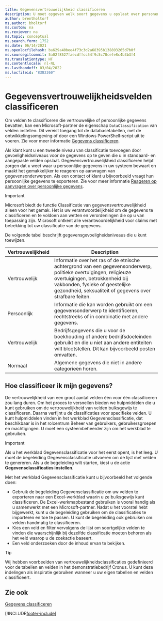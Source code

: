 ```yaml
---
title: Gegevensvertrouwelijkheid classificeren
description: U moet opgeven welk soort gegevens u opslaat over personen zodat u kunt reageren op aanvragen van gegevensonderwerpen.
author: brentholtorf
ms.author: bholtorf
ms.custom: na
ms.reviewer: na
ms.topic: conceptual
ms.search.form: 1752
ms.date: 06/14/2021
ms.openlocfilehash: ba629a40bee4f73c3d2a68395b138893265d7b0f
ms.sourcegitcommit: 5a02f8527faecdffcc54f9c5c70cefe8c4b3b3f4
ms.translationtype: HT
ms.contentlocale: nl-NL
ms.lasthandoff: 03/04/2022
ms.locfileid: "8382360"
---
```

# <a name="classifying-data-sensitivity-fields"></a>Gegevensvertrouwelijkheidsvelden classificeren
Om velden te classificeren die vertrouwelijke of persoonlijke gegevens bevatten, kan een Microsoft-partner de eigenschap ```DataClassification``` van velden instellen. Dit vereist toegang tot de databasetabellen, met de ontwikkelingsomgeving of door een Windows PowerShell-script uit te voeren. Zie voor meer informatie [Gegevens classificeren](/dynamics365/business-central/dev-itpro/developer/devenv-classifying-data).  

Als klant kunt u een tweede niveau van classificatie toevoegen door gevoeligheidsniveaus voor de gegevens op te geven die u in standaard- en aangepaste velden opslaat. Gegevensvertrouwelijkheid classificeren helpt zorgen dat u weet waar u persoonlijke gegevens in uw systeem bewaart en maakt het gemakkelijker te reageren op aanvragen van gegevensonderwerpen. Als een contact of klant u bijvoorbeeld vraagt hun persoonlijke gegevens te exporteren. Zie voor meer informatie [Reageren op aanvragen over persoonlijke gegevens](admin-responding-to-requests-about-personal-data.md).

> [!Important]
> Microsoft biedt de functie Classificatie van gegevensvertrouwelijkheid alleen voor het gemak. Het is uw verantwoordelijkheid om de gegevens te classificeren en te voldoen aan wetten en verordeningen die op u van toepassing zijn. Microsoft ontkent alle verantwoordelijkheid voor claims met betrekking tot uw classificatie van de gegevens.  

De volgende tabel beschrijft gegevensgevoeligheidsniveaus die u kunt toewijzen.

|Vertrouwelijkheid|Description|
|----|----|
|Vertrouwelijk | Informatie over het ras of de etnische achtergrond van een gegevensonderwerp, politieke overtuigingen, religieuze overtuigingen, betrokkenheid bij vakbonden, fysieke of geestelijke gezondheid, seksualiteit of gegevens over strafbare feiten. |
|Persoonlijk | Informatie die kan worden gebruikt om een gegevensonderwerp te identificeren, rechtstreeks of in combinatie met andere gegevens.|
|Vertrouwelijk | Bedrijfsgegevens die u voor de boekhouding of andere bedrijfsdoeleinden gebruikt en die u niet aan andere entiteiten wilt blootstellen. Dit kan bijvoorbeeld posten omvatten.|
|Normaal | Algemene gegevens die niet in andere categorieën horen.|

## <a name="how-do-i-classify-my-data"></a>Hoe classificeer ik mijn gegevens?
De vertrouwelijkheid van een groot aantal velden één voor één classificeren zou lang duren. Om het proces te versnellen bieden we hulpmiddelen die u kunt gebruiken om de vertrouwelijkheid van velden bulksgewijs te classificeren. Daarna verfijnt u de classificaties voor specifieke velden. U kunt hulpmiddelen vinden in het werkblad Gegevensclassificatie, dat beschikbaar is in het rolcentrum Beheer van gebruikers, gebruikersgroepen en machtigingen. U moet een systeembeheerder zijn om het werkblad te gebruiken.

> [!Important]
> Als u het werkblad Gegevensclassificatie voor het eerst opent, is het leeg. U moet de begeleiding Gegevensclassificatie uitvoeren om de lijst met velden te genereren. Als u de begeleiding wilt starten, kiest u de actie **Gegevensclassificaties instellen**.

Met het werkblad Gegevensclassificatie kunt u bijvoorbeeld het volgende doen:  

* Gebruik de begeleiding Gegevensclassificatie om uw velden te exporteren naar een Excel-werkblad waarin u ze bulksgewijs kunt classificeren. De Excel-werkmapbestand gebruiken is vooral handig als u samenwerkt met een Microsoft-partner. Nadat u het voorstel hebt bijgewerkt, kunt u de begeleiding gebruiken om de classificaties te importeren en toe te passen. U kunt de begeleiding ook gebruiken om velden handmatig te classificeren.  
* Kies een veld en filter vervolgens de lijst om soortgelijke velden te vinden die waarschijnlijk bij dezelfde classificatie moeten behoren als het veld waarop u de zoekactie baseert.  
* Een veld onderzoeken door de inhoud ervan te bekijken.  

> [!Tip]
> Wij hebben voorbeelden van vertrouwelijkheidsclassificaties gedefinieerd voor de tabellen en velden in het demonstratiebedrijf Cronus. U kunt deze indelingen als inspiratie gebruiken wanneer u uw eigen tabellen en velden classificeert.

## <a name="see-also"></a>Zie ook

[Gegevens classificeren](/dynamics365/business-central/dev-itpro/developer/devenv-classifying-data)  


[!INCLUDE[footer-include](includes/footer-banner.md)]